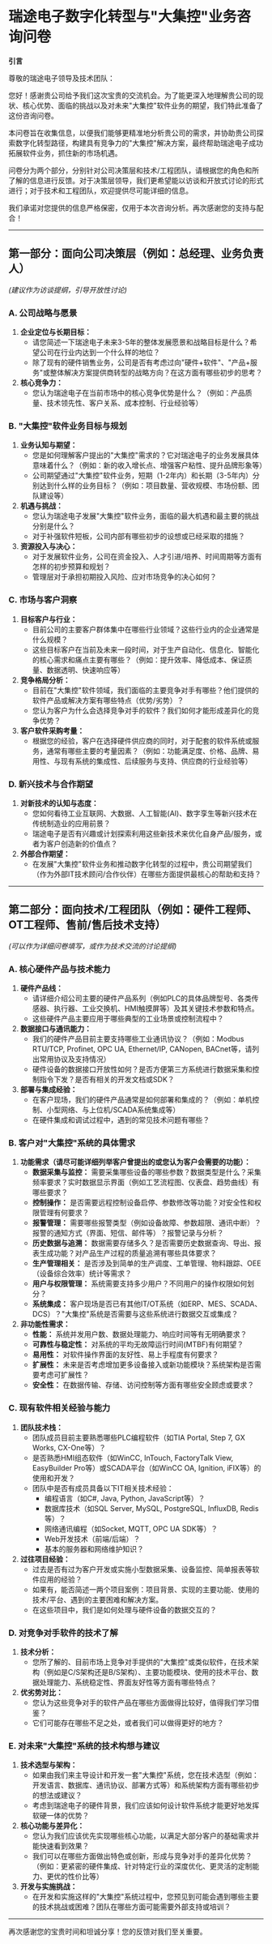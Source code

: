 # 瑞途电子数字化转型与"大集控"业务咨询问卷

**引言**

尊敬的瑞途电子领导及技术团队：

您好！感谢贵公司给予我们这次宝贵的交流机会。为了能更深入地理解贵公司的现状、核心优势、面临的挑战以及对未来"大集控"软件业务的期望，我们特此准备了这份咨询问卷。

本问卷旨在收集信息，以便我们能够更精准地分析贵公司的需求，并协助贵公司探索数字化转型路径，构建具有竞争力的"大集控"解决方案，最终帮助瑞途电子成功拓展软件业务，抓住新的市场机遇。

问卷分为两个部分，分别针对公司决策层和技术/工程团队，请根据您的角色和所了解的信息进行反馈。对于决策层领导，我们更希望能以访谈和开放式讨论的形式进行；对于技术和工程团队，欢迎提供尽可能详细的信息。

我们承诺对您提供的信息严格保密，仅用于本次咨询分析。再次感谢您的支持与配合！

---

## 第一部分：面向公司决策层（例如：总经理、业务负责人）

*(建议作为访谈提纲，引导开放性讨论)*

### A. 公司战略与愿景

1.  **企业定位与长期目标：**
    *   请您简述一下瑞途电子未来3-5年的整体发展愿景和战略目标是什么？希望公司在行业内达到一个什么样的地位？
    *   除了现有的硬件销售业务，公司是否有考虑过向"硬件+软件"、"产品+服务"或整体解决方案提供商转型的战略方向？在这方面有哪些初步的思考？
2.  **核心竞争力：**
    *   您认为瑞途电子在当前市场中的核心竞争优势是什么？（例如：产品质量、技术领先性、客户关系、成本控制、行业经验等）

### B. "大集控"软件业务目标与规划

1.  **业务认知与期望：**
    *   您是如何理解客户提出的"大集控"需求的？它对瑞途电子的业务发展具体意味着什么？（例如：新的收入增长点、增强客户粘性、提升品牌形象等）
    *   公司期望通过"大集控"软件业务，短期（1-2年内）和长期（3-5年内）分别达到什么样的业务目标？（例如：项目数量、营收规模、市场份额、团队建设等）
2.  **机遇与挑战：**
    *   您认为瑞途电子发展"大集控"软件业务，面临的最大机遇和最主要的挑战分别是什么？
    *   对于补强软件短板，公司内部有哪些初步的设想或已经采取的措施？
3.  **资源投入与决心：**
    *   对于发展软件业务，公司在资金投入、人才引进/培养、时间周期等方面有怎样的初步预算和规划？
    *   管理层对于承担初期投入风险、应对市场竞争的决心如何？

### C. 市场与客户洞察

1.  **目标客户与行业：**
    *   目前公司的主要客户群体集中在哪些行业领域？这些行业内的企业通常是什么规模？
    *   这些目标客户在当前及未来一段时间，对于生产自动化、信息化、智能化的核心需求和痛点主要有哪些？（例如：提升效率、降低成本、保证质量、数据透明、快速响应等）
2.  **竞争格局分析：**
    *   目前在"大集控"软件领域，我们面临的主要竞争对手有哪些？他们提供的软件产品或解决方案有哪些特点（优势/劣势）？
    *   您认为客户为什么会选择竞争对手的软件？我们如何才能形成差异化的竞争优势？
3.  **客户软件采购考量：**
    *   根据您的经验，客户在选择硬件供应商的同时，对于配套的软件系统或服务，通常有哪些主要的考量因素？（例如：功能满足度、价格、品牌、易用性、与现有系统的集成性、后续服务与支持、供应商的行业经验等）

### D. 新兴技术与合作期望

1.  **对新技术的认知与态度：**
    *   您如何看待工业互联网、大数据、人工智能(AI)、数字孪生等新兴技术在传统制造业的应用前景？
    *   瑞途电子是否有兴趣或计划探索利用这些新技术来优化自身产品/服务，或者为客户创造新的价值点？
2.  **外部合作期望：**
    *   在发展"大集控"软件业务和推动数字化转型的过程中，贵公司期望我们（作为外部IT技术顾问/合作伙伴）在哪些方面提供最核心的帮助和支持？

---

## 第二部分：面向技术/工程团队（例如：硬件工程师、OT工程师、售前/售后技术支持）

*(可以作为详细问卷填写，或作为技术交流的讨论提纲)*

### A. 核心硬件产品与技术能力

1.  **硬件产品线：**
    *   请详细介绍公司主要的硬件产品系列（例如PLC的具体品牌型号、各类传感器、执行器、工业交换机、HMI触摸屏等）及其关键技术参数和特点。
    *   这些硬件产品主要应用于哪些典型的工业场景或控制流程中？
2.  **数据接口与通讯能力：**
    *   我们的硬件产品目前主要支持哪些工业通讯协议？（例如：Modbus RTU/TCP, Profinet, OPC UA, Ethernet/IP, CANopen, BACnet等，请列出常用协议及支持情况）
    *   硬件设备的数据接口开放性如何？是否方便第三方系统进行数据采集和控制指令下发？是否有相关的开发文档或SDK？
3.  **部署与集成经验：**
    *   在客户现场，我们的硬件产品通常是如何部署和集成的？（例如：单机控制、小型网络、与上位机/SCADA系统集成等）
    *   在硬件集成和调试过程中，遇到的常见技术问题有哪些？

### B. 客户对"大集控"系统的具体需求

1.  **功能需求（请尽可能详细列举客户曾提出的或您认为客户会需要的功能）：**
    *   **数据采集与监控：** 需要采集哪些设备的哪些参数？数据类型是什么？采集频率要求？实时数据显示界面（例如工艺流程图、仪表盘、趋势曲线）有哪些要求？
    *   **控制操作：** 是否需要远程控制设备启停、参数修改等功能？对安全性和权限管理有何要求？
    *   **报警管理：** 需要哪些报警类型（例如设备故障、参数超限、通讯中断）？报警的通知方式（界面、短信、邮件等）？报警记录与分析？
    *   **历史数据与追溯：** 数据需要存储多久？是否需要历史数据查询、导出、报表生成功能？对产品生产过程的质量追溯有哪些具体要求？
    *   **生产管理相关：** 是否涉及到简单的生产调度、工单管理、物料跟踪、OEE（设备综合效率）统计等需求？
    *   **用户与权限管理：** 系统需要支持多少用户？不同用户的操作权限如何划分？
    *   **系统集成：** 客户现场是否已有其他IT/OT系统（如ERP、MES、SCADA、DCS）？"大集控"系统是否需要与这些系统进行数据交互或集成？
2.  **非功能性需求：**
    *   **性能：** 系统并发用户数、数据处理能力、响应时间等有无明确要求？
    *   **可靠性与稳定性：** 对系统的平均无故障运行时间(MTBF)有何期望？
    *   **易用性：** 对软件操作界面的友好性、易上手程度有何要求？
    *   **扩展性：** 未来是否考虑增加更多设备接入或新功能模块？系统架构是否需要考虑可扩展性？
    *   **安全性：** 在数据传输、存储、访问控制等方面有哪些安全顾虑或要求？

### C. 现有软件相关经验与能力

1.  **团队技术栈：**
    *   团队成员目前主要熟悉哪些PLC编程软件（如TIA Portal, Step 7, GX Works, CX-One等）？
    *   是否熟悉HMI组态软件（如WinCC, InTouch, FactoryTalk View, EasyBuilder Pro等）或SCADA平台（如WinCC OA, Ignition, iFIX等）的使用和开发？
    *   团队中是否有成员具备以下IT相关技术经验：
        *   编程语言（如C#, Java, Python, JavaScript等）？
        *   数据库技术（如SQL Server, MySQL, PostgreSQL, InfluxDB, Redis等）？
        *   网络通讯编程（如Socket, MQTT, OPC UA SDK等）？
        *   Web开发技术（前端/后端）？
        *   基本的服务器和网络维护知识？
2.  **过往项目经验：**
    *   过去是否有过为客户开发或实施小型数据采集、设备监控、简单报表等软件应用的经验？
    *   如果有，能否简述一两个项目案例：项目背景、实现的主要功能、使用的技术/平台、遇到的主要困难和解决方案。
    *   在这些项目中，我们是如何处理与硬件设备的数据交互的？

### D. 对竞争对手软件的技术了解

1.  **技术分析：**
    *   您所了解的、目前市场上竞争对手提供的"大集控"或类似软件，在技术架构（例如是C/S架构还是B/S架构）、主要功能模块、使用的技术平台、数据处理能力、系统稳定性、界面友好性等方面有哪些特点？
2.  **优劣势对比：**
    *   您认为这些竞争对手的软件产品在哪些方面做得比较好，值得我们学习借鉴？
    *   它们可能存在哪些不足之处，或者我们可以做得更好的地方？

### E. 对未来"大集控"系统的技术构想与建议

1.  **技术选型与架构：**
    *   如果由我们来主导设计和开发一套"大集控"系统，您在技术选型（例如：开发语言、数据库、通讯协议、部署方式等）和系统架构方面有哪些初步的想法或建议？
    *   考虑到瑞途电子的硬件背景，我们应该如何设计软件系统才能更好地发挥软硬一体的优势？
2.  **核心功能与差异化：**
    *   您认为我们应该优先实现哪些核心功能，以满足大部分客户的基础需求并能快速看到效果？
    *   我们可以在哪些方面做出特色或创新，形成与竞争对手的差异化优势？（例如：更紧密的硬件集成、针对特定行业的深度优化、更灵活的定制能力、更优的性价比等）
3.  **开发与实施挑战：**
    *   在开发和实施这样的"大集控"系统过程中，您预见到可能会遇到哪些主要的技术挑战或困难？团队在哪些方面可能需要外部支持或培训？

---

再次感谢您的宝贵时间和坦诚分享！您的反馈对我们至关重要。 